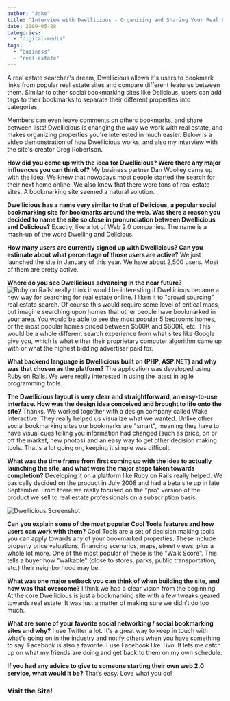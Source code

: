 ```yaml
---
author: "Jake"
title: "Interview with Dwellicious - Organizing and Sharing Your Real Estate Bookmarks"
date: 2009-05-28
categories: 
  - "digital-media"
tags: 
  - "business"
  - "real-estate"
---
```


A real estate searcher's dream, Dwellicious allows it's users to bookmark links from popular real estate sites and compare different features between them. Similar to other social bookmarking sites like Delicious, users can add tags to their bookmarks to separate their different properties into categories.

<!--more-->

Members can even leave comments on others bookmarks, and share between lists! Dwellicious is changing the way we work with real estate, and makes organizing properties you're interested in much easier. Below is a video demonstration of how Dwellicious works, and also my interview with the site's creator Greg Robertson.  

**How did you come up with the idea for Dwellicious? Were there any major influences you can think of?** My business partner Dan Woolley came up with the idea. We knew that nowadays most people started the search for their next home online. We also knew that there were tons of real estate sites. A bookmarking site seemed a natural solution.

**Dwellicious has a name very similar to that of Delicious, a popular social bookmarking site for bookmarks around the web. Was there a reason you decided to name the site so close in pronunciation between Dwellicious and Delicious?** Exactly, like a lot of Web 2.0 companies. The name is a mash-up of the word Dwelling and Delicious.

**How many users are currently signed up with Dwellicious? Can you estimate about what percentage of those users are active?** We just launched the site in January of this year. We have about 2,500 users. Most of them are pretty active.

**Where do you see Dwellicious advancing in the near future?** ![Ruby on Rails](images/ruby-on-rails-125.jpg "Ruby on Rails")I really think it would be interesting if Dwellicious became a new way for searching for real estate online. I liken it to "crowd sourcing" real estate search. Of course this would require some level of critical mass, but imagine searching upon homes that other people have bookmarked in your area. You would be able to see the most popular 5 bedrooms homes, or the most popular homes priced between $500K and $600K, etc. This would be a whole different search experience from what sites like Google give you, which is what either their proprietary computer algorithm came up with or what the highest bidding advertiser paid for.

**What backend language is Dwellicious built on (PHP, ASP.NET) and why was that chosen as the platform?** The application was developed using Ruby on Rails. We were really interested in using the latest in agile programming tools.

**The Dwellicious layout is very clear and straightforward, an easy-to-use interface. How was the design idea conceived and brought to life onto the site?** Thanks. We worked together with a design company called Wake Interactive. They really helped us visualize what we wanted. Unlike other social bookmarking sites our bookmarks are "smart", meaning they have to have visual cues telling you information had changed (such as price, on or off the market, new photos) and an easy way to get other decision making tools. That's a lot going on, keeping it simple was difficult.

**What was the time frame from first coming up with the idea to actually launching the site, and what were the major steps taken towards completion?** Developing it on a platform like Ruby on Rails really helped. We basically decided on the product in July 2008 and had a beta site up in late September. From there we really focused on the "pro" version of the product we sell to real estate professionals on a subscription basis.

![Dwellicious Screenshot](images/dwellicious-screen.jpg "Dwellicious Home Page")

**Can you explain some of the most popular Cool Tools features and how users can work with them?** Cool Tools are a set of decision making tools you can apply towards any of your bookmarked properties. These include property price valuations, financing scenarios, maps, street views, plus a whole lot more. One of the most popular of these is the "Walk Score". This tells a buyer how "walkable" (close to stores, parks, public transportation, etc.) their neighborhood may be.

**What was one major setback you can think of when building the site, and how was that overcome?** I think we had a clear vision from the beginning. At the core Dwellicious is just a bookmarking site with a few tweaks geared towards real estate. It was just a matter of making sure we didn’t do too much.

**What are some of your favorite social networking / social bookmarking sites and why?** I use Twitter a lot. It's a great way to keep in touch with what's going on in the industry and notify others when you have something to say. Facebook is also a favorite. I use Facebook like Tivo. It lets me catch up on what my friends are doing and get back to them on my own schedule.

**If you had any advice to give to someone starting their own web 2.0 service, what would it be?** That’s easy. Love what you do!

### Visit the Site!
